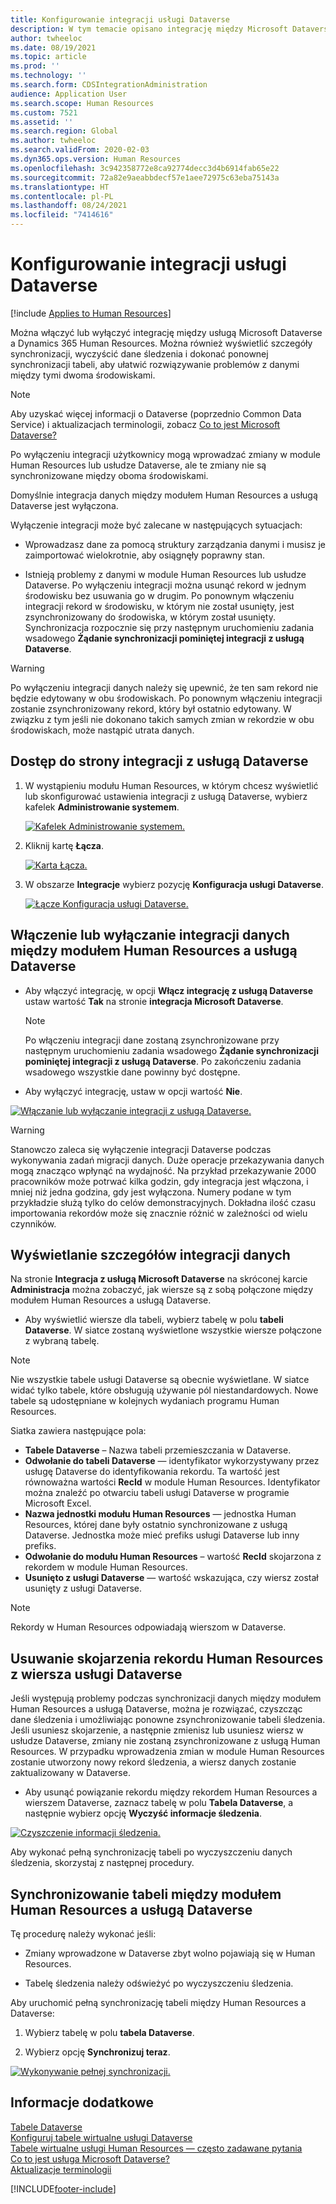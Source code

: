 ```yaml
---
title: Konfigurowanie integracji usługi Dataverse
description: W tym temacie opisano integrację między Microsoft Dataverse i Dynamics 365 Human Resources.
author: twheeloc
ms.date: 08/19/2021
ms.topic: article
ms.prod: ''
ms.technology: ''
ms.search.form: CDSIntegrationAdministration
audience: Application User
ms.search.scope: Human Resources
ms.custom: 7521
ms.assetid: ''
ms.search.region: Global
ms.author: twheeloc
ms.search.validFrom: 2020-02-03
ms.dyn365.ops.version: Human Resources
ms.openlocfilehash: 3c942358772e8ca92774decc3d4b6914fab65e22
ms.sourcegitcommit: 72a82e9aeabbdecf57e1aee72975c63eba75143a
ms.translationtype: HT
ms.contentlocale: pl-PL
ms.lasthandoff: 08/24/2021
ms.locfileid: "7414616"
---
```

# <a name="configure-dataverse-integration"></a>Konfigurowanie integracji usługi Dataverse

[!include [Applies to Human Resources](../includes/applies-to-hr.md)]

Można włączyć lub wyłączyć integrację między usługą Microsoft Dataverse a Dynamics 365 Human Resources. Można również wyświetlić szczegóły synchronizacji, wyczyścić dane śledzenia i dokonać ponownej synchronizacji tabeli, aby ułatwić rozwiązywanie problemów z danymi między tymi dwoma środowiskami.

> [!NOTE]
> Aby uzyskać więcej informacji o Dataverse (poprzednio Common Data Service) i aktualizacjach terminologii, zobacz [Co to jest Microsoft Dataverse?](/powerapps/maker/data-platform/data-platform-intro)

Po wyłączeniu integracji użytkownicy mogą wprowadzać zmiany w module Human Resources lub usłudze Dataverse, ale te zmiany nie są synchronizowane między oboma środowiskami.

Domyślnie integracja danych między modułem Human Resources a usługą Dataverse jest wyłączona.

Wyłączenie integracji może być zalecane w następujących sytuacjach:

- Wprowadzasz dane za pomocą struktury zarządzania danymi i musisz je zaimportować wielokrotnie, aby osiągnęły poprawny stan.

- Istnieją problemy z danymi w module Human Resources lub usłudze Dataverse. Po wyłączeniu integracji można usunąć rekord w jednym środowisku bez usuwania go w drugim. Po ponownym włączeniu integracji rekord w środowisku, w którym nie został usunięty, jest zsynchronizowany do środowiska, w którym został usunięty. Synchronizacja rozpocznie się przy następnym uruchomieniu zadania wsadowego **Żądanie synchronizacji pominiętej integracji z usługą Dataverse**.

> [!WARNING]
> Po wyłączeniu integracji danych należy się upewnić, że ten sam rekord nie będzie edytowany w obu środowiskach. Po ponownym włączeniu integracji zostanie zsynchronizowany rekord, który był ostatnio edytowany. W związku z tym jeśli nie dokonano takich samych zmian w rekordzie w obu środowiskach, może nastąpić utrata danych.

## <a name="access-the-dataverse-integration-page"></a>Dostęp do strony integracji z usługą Dataverse

1. W wystąpieniu modułu Human Resources, w którym chcesz wyświetlić lub skonfigurować ustawienia integracji z usługą Dataverse, wybierz kafelek **Administrowanie systemem**.

    [![Kafelek Administrowanie systemem.](./media/hr-select-system-administration.png)](./media/hr-select-system-administration.png)

2. Kliknij kartę **Łącza**.

    [![Karta Łącza.](./media/hr-system-administration-links.png)](./media/hr-system-administration-links.png)

3. W obszarze **Integracje** wybierz pozycję **Konfiguracja usługi Dataverse**.

    [![Łącze Konfiguracja usługi Dataverse.](./media/hr-admin-integration-dataverse-select.png)](./media/hr-admin-integration-dataverse-select.png)

## <a name="turn-data-integration-between-human-resources-and-dataverse-on-or-off"></a>Włączenie lub wyłączanie integracji danych między modułem Human Resources a usługą Dataverse

- Aby włączyć integrację, w opcji **Włącz integrację z usługą Dataverse** ustaw wartość **Tak** na stronie **integracja Microsoft Dataverse**.

    > [!NOTE]
    > Po włączeniu integracji dane zostaną zsynchronizowane przy następnym uruchomieniu zadania wsadowego **Żądanie synchronizacji pominiętej integracji z usługą Dataverse**. Po zakończeniu zadania wsadowego wszystkie dane powinny być dostępne.

- Aby wyłączyć integrację, ustaw w opcji wartość **Nie**.

[![Włączanie lub wyłączanie integracji z usługą Dataverse.](./media/hr-admin-integration-dataverse-enable-disable.png)](./media/hr-admin-integration-dataverse-enable-disable.png)

> [!WARNING]
> Stanowczo zaleca się wyłączenie integracji Dataverse podczas wykonywania zadań migracji danych. Duże operacje przekazywania danych mogą znacząco wpłynąć na wydajność. Na przykład przekazywanie 2000 pracowników może potrwać kilka godzin, gdy integracja jest włączona, i mniej niż jedna godzina, gdy jest wyłączona. Numery podane w tym przykładzie służą tylko do celów demonstracyjnych. Dokładna ilość czasu importowania rekordów może się znacznie różnić w zależności od wielu czynników.

## <a name="view-data-integration-details"></a>Wyświetlanie szczegółów integracji danych

Na stronie **Integracja z usługą Microsoft Dataverse** na skróconej karcie **Administracja** można zobaczyć, jak wiersze są z sobą połączone między modułem Human Resources a usługą Dataverse.

- Aby wyświetlić wiersze dla tabeli, wybierz tabelę w polu **tabeli Dataverse**. W siatce zostaną wyświetlone wszystkie wiersze połączone z wybraną tabelę.

> [!NOTE]
> Nie wszystkie tabele usługi Dataverse są obecnie wyświetlane. W siatce widać tylko tabele, które obsługują używanie pól niestandardowych. Nowe tabele są udostępniane w kolejnych wydaniach programu Human Resources.

Siatka zawiera następujące pola:

- **Tabele Dataverse** – Nazwa tabeli przemieszczania w Dataverse.
- **Odwołanie do tabeli Dataverse** — identyfikator wykorzystywany przez usługę Dataverse do identyfikowania rekordu. Ta wartość jest równoważna wartości **RecId** w module Human Resources. Identyfikator można znaleźć po otwarciu tabeli usługi Dataverse w programie Microsoft Excel.
- **Nazwa jednostki modułu Human Resources** — jednostka Human Resources, której dane były ostatnio synchronizowane z usługą Dataverse. Jednostka może mieć prefiks usługi Dataverse lub inny prefiks.
- **Odwołanie do modułu Human Resources** – wartość **RecId** skojarzona z rekordem w module Human Resources.
- **Usunięto z usługi Dataverse** — wartość wskazująca, czy wiersz został usunięty z usługi Dataverse.

> [!NOTE]
> Rekordy w Human Resources odpowiadają wierszom w Dataverse.

## <a name="remove-the-association-of-a-human-resources-record-from-a-dataverse-row"></a>Usuwanie skojarzenia rekordu Human Resources z wiersza usługi Dataverse

Jeśli występują problemy podczas synchronizacji danych między modułem Human Resources a usługą Dataverse, można je rozwiązać, czyszcząc dane śledzenia i umożliwiając ponowne zsynchronizowanie tabeli śledzenia. Jeśli usuniesz skojarzenie, a następnie zmienisz lub usuniesz wiersz w usłudze Dataverse, zmiany nie zostaną zsynchronizowane z usługą Human Resources. W przypadku wprowadzenia zmian w module Human Resources zostanie utworzony nowy rekord śledzenia, a wiersz danych zostanie zaktualizowany w Dataverse.

- Aby usunąć powiązanie rekordu między rekordem Human Resources a wierszem Dataverse, zaznacz tabelę w polu **Tabela Dataverse**, a następnie wybierz opcję **Wyczyść informacje śledzenia**.

[![Czyszczenie informacji śledzenia.](./media/hr-admin-integration-dataverse-clear-tracking.png)](./media/hr-admin-integration-dataverse-clear-tracking.png)

Aby wykonać pełną synchronizację tabeli po wyczyszczeniu danych śledzenia, skorzystaj z następnej procedury.

## <a name="sync-a-table-between-human-resources-and-dataverse"></a>Synchronizowanie tabeli między modułem Human Resources a usługą Dataverse

Tę procedurę należy wykonać jeśli:

- Zmiany wprowadzone w Dataverse zbyt wolno pojawiają się w Human Resources.

- Tabelę śledzenia należy odświeżyć po wyczyszczeniu śledzenia.

Aby uruchomić pełną synchronizację tabeli między Human Resources a Dataverse:

1. Wybierz tabelę w polu **tabela Dataverse**.

2. Wybierz opcję **Synchronizuj teraz**.

[![Wykonywanie pełnej synchronizacji.](./media/hr-admin-integration-dataverse-sync-now.png)](./media/hr-admin-integration-dataverse-sync-now.png)

## <a name="see-also"></a>Informacje dodatkowe

[Tabele Dataverse](hr-developer-entities.md)<br>
[Konfiguruj tabele wirtualne usługi Dataverse](hr-admin-integration-common-data-service-virtual-entities.md)<br>
[Tabele wirtualne usługi Human Resources — często zadawane pytania](hr-admin-virtual-entity-faq.md)<br>
[Co to jest usługa Microsoft Dataverse?](/powerapps/maker/data-platform/data-platform-intro)<br>
[Aktualizacje terminologii](/powerapps/maker/data-platform/data-platform-intro#terminology-updates)


[!INCLUDE[footer-include](../includes/footer-banner.md)]
